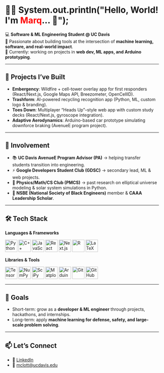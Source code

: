 <h1>🧑‍💻 System.out.println("Hello, World! I'm <span style="color:red">Marq</span>... 👋");</h1>

💻 **Software & ML Engineering Student @ UC Davis**  
🚀 Passionate about building tools at the intersection of **machine learning, software, and real-world impact**.  
🌱 Currently: working on projects in **web dev, ML apps, and Arduino prototyping**.  

---

## 🔨 Projects I’ve Built
- **Embergency**: Wildfire + cell-tower overlay app for first responders (React/Next.js, Google Maps API, Breezometer, OpenCellID).  
- **Trashform**: AI-powered recycling recognition app (Python, ML, custom logo & branding).  
- **Toes Down**: Multiplayer “Heads Up”–style web app with custom study decks (React/Next.js, gyroscope integration).  
- **Adaptive Aerodynamics**: Arduino-based car prototype simulating downforce braking (AvenueE program project).  

---

## 🌟 Involvement
- 📚 **UC Davis AvenueE Program Advisor (PA)** → helping transfer students transition into engineering.  
- ⚡ **Google Developers Student Club (GDSC)** → secondary lead, ML & web projects.  
- 🧮 **Physics/Math/CS Club (PMCS)** → past research on elliptical universe modeling & solar system simulations in Python.  
- 🤝 **NSBE (National Society of Black Engineers)** member & **CAAA Leadership Scholar**.  

---

## 🛠️ Tech Stack

**Languages & Frameworks**  
<p>
  <img src="https://cdn.jsdelivr.net/gh/devicons/devicon/icons/python/python-original.svg" alt="Python" width="40" height="40"/>
  <img src="https://cdn.jsdelivr.net/gh/devicons/devicon/icons/cplusplus/cplusplus-original.svg" alt="C++" width="40" height="40"/>
  <img src="https://cdn.jsdelivr.net/gh/devicons/devicon/icons/javascript/javascript-original.svg" alt="JavaScript" width="40" height="40"/>
  <img src="https://cdn.jsdelivr.net/gh/devicons/devicon/icons/react/react-original.svg" alt="React" width="40" height="40"/>
  <img src="https://cdn.jsdelivr.net/gh/devicons/devicon/icons/nextjs/nextjs-original.svg" alt="Next.js" width="40" height="40"/>
  <img src="https://cdn.jsdelivr.net/gh/devicons/devicon/icons/r/r-original.svg" alt="R" width="40" height="40"/>
  <img src="https://cdn.jsdelivr.net/gh/devicons/devicon/icons/latex/latex-original.svg" alt="LaTeX" width="40" height="40"/>
</p>

**Libraries & Tools**  
<p>
  <img src="https://cdn.jsdelivr.net/gh/devicons/devicon/icons/tensorflow/tensorflow-original.svg" alt="TensorFlow" width="40" height="40"/>
  <img src="https://cdn.jsdelivr.net/gh/devicons/devicon/icons/numpy/numpy-original.svg" alt="NumPy" width="40" height="40"/>
  <img src="https://scipy.org/images/logo.svg" alt="SciPy" width="40" height="40"/>
  <img src="https://cdn.jsdelivr.net/gh/devicons/devicon/icons/matplotlib/matplotlib-original.svg" alt="Matplotlib" width="40" height="40"/>
  <img src="https://cdn.jsdelivr.net/gh/devicons/devicon/icons/arduino/arduino-original.svg" alt="Arduino" width="40" height="40"/>
  <img src="https://cdn.jsdelivr.net/gh/devicons/devicon/icons/git/git-original.svg" alt="Git" width="40" height="40"/>
  <img src="https://cdn.jsdelivr.net/gh/devicons/devicon/icons/github/github-original.svg" alt="GitHub" width="40" height="40"/>
</p>

---

## 🎯 Goals
- Short-term: grow as a **developer & ML engineer** through projects, hackathons, and internships.  
- Long-term: apply **machine learning for defense, safety, and large-scale problem solving**.  

---

## 📫 Let’s Connect
- 💼 [LinkedIn](https://www.linkedin.com/in/marq-lott)  
- 📧 [mclott@ucdavis.edu](mailto:mclott@ucdavis.edu)
